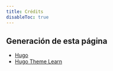```yaml
---
title: Crédits
disableToc: true
---
```


## Generación de esta página
* [Hugo](https://gohugo.io/)
* [Hugo Theme Learn](https://themes.gohugo.io/hugo-theme-learn/)
